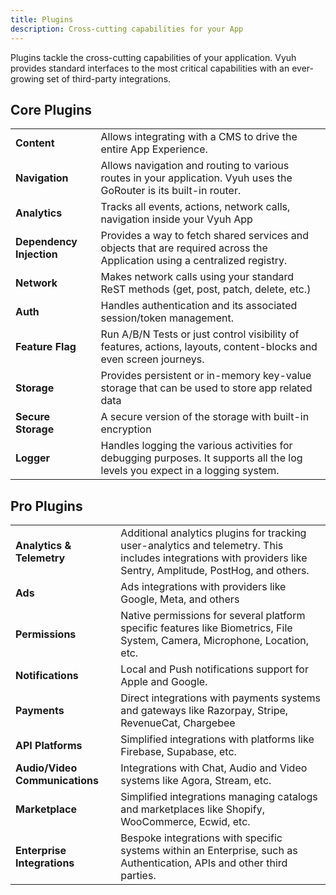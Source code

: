 ```yaml
---
title: Plugins
description: Cross-cutting capabilities for your App
---
```


Plugins tackle the cross-cutting capabilities of your application. Vyuh provides
standard interfaces to the most critical capabilities with an ever-growing set
of third-party integrations.

## Core Plugins

|                          |                                                                                                                               |
| ------------------------ | ----------------------------------------------------------------------------------------------------------------------------- |
| **Content**              | Allows integrating with a CMS to drive the entire App Experience.                                                             |
| **Navigation**           | Allows navigation and routing to various routes in your application. Vyuh uses the GoRouter is its built-in router.           |
| **Analytics**            | Tracks all events, actions, network calls, navigation inside your Vyuh App                                                    |
| **Dependency Injection** | Provides a way to fetch shared services and objects that are required across the Application using a centralized registry.    |
| **Network**              | Makes network calls using your standard ReST methods (get, post, patch, delete, etc.)                                         |
| **Auth**                 | Handles authentication and its associated session/token management.                                                           |
| **Feature Flag**         | Run A/B/N Tests or just control visibility of features, actions, layouts, content-blocks and even screen journeys.            |
| **Storage**              | Provides persistent or in-memory key-value storage that can be used to store app related data                                 |
| **Secure Storage**       | A secure version of the storage with built-in encryption                                                                      |
| **Logger**               | Handles logging the various activities for debugging purposes. It supports all the log levels you expect in a logging system. |

## Pro Plugins

|                                |                                                                                                                                                                |
| ------------------------------ | -------------------------------------------------------------------------------------------------------------------------------------------------------------- |
| **Analytics \& Telemetry**     | Additional analytics plugins for tracking user-analytics and telemetry. This includes integrations with providers like Sentry, Amplitude, PostHog, and others. |
| **Ads**                        | Ads integrations with providers like Google, Meta, and others                                                                                                  |
| **Permissions**                | Native permissions for several platform specific features like Biometrics, File System, Camera, Microphone, Location, etc.                                     |
| **Notifications**              | Local and Push notifications support for Apple and Google.                                                                                                     |
| **Payments**                   | Direct integrations with payments systems and gateways like Razorpay, Stripe, RevenueCat, Chargebee                                                            |
| **API Platforms**              | Simplified integrations with platforms like Firebase, Supabase, etc.                                                                                           |
| **Audio/Video Communications** | Integrations with Chat, Audio and Video systems like Agora, Stream, etc.                                                                                       |
| **Marketplace**                | Simplified integrations managing catalogs and marketplaces like Shopify, WooCommerce, Ecwid, etc.                                                              |
| **Enterprise Integrations**    | Bespoke integrations with specific systems within an Enterprise, such as Authentication, APIs and other third parties.                                         |
